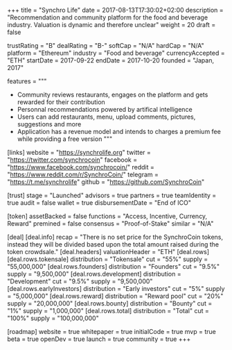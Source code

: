 +++
title = "Synchro Life"
date = 2017-08-13T17:30:02+02:00
description = "Recommendation and community platform for the food and beverage industry. Valuation is dynamic and therefore unclear"
weight = 20
draft = false

trustRating = "B"
dealRating = "B-"
softCap = "N/A"
hardCap = "N/A"
platform = "Ethereum"
industry = "Food and beverage"
currencyAccepted = "ETH"
startDate = 2017-09-22
endDate = 2017-10-20
founded = "Japan, 2017"

features = """
- Community reviews restaurants, engages on the platform and gets rewarded for their contribution
- Personnal recommendations powered by artifical intelligence
- Users can add restaurants, menu, upload comments, pictures, suggestions and more
- Application has a revenue model and intends to charges a premium fee while providing a free version
"""

[links]
  website = "https://synchrolife.org"
  twitter = "https://twitter.com/synchrocoin"
  facebook = "https://www.facebook.com/synchrocoin/"
  reddit = "https://www.reddit.com/r/SynchroCoin/"
  telegram = "https://t.me/synchrolife"
  github = "https://github.com/SynchroCoin"

[trust]
  stage = "Launched"
  advisors = true
  partners = true
  teamIdentity = true
  audit = false
  wallet = true
  disbursementDate = "End of ICO"

[token]
  assetBacked = false
  functions = "Access, Incentive, Currency, Reward"
  premined = false
  consensus = "Proof-of-Stake"
  similar = "N/A"

[deal]
  [deal.info]
    recap = "There is no set price for the SynchroCoin tokens, instead they will be divided based upon the total amount raised during the token crowdsale."
  [deal.headers]
    valuationHeader = "ETH"
  [deal.rows]
    [deal.rows.tokensale]
      distribution = "Tokensale"
      cut = "55%"
      supply = "55,000,000"
    [deal.rows.founders]
      distribution = "Founders"
      cut = "9.5%"
      supply = "9,500,000"
    [deal.rows.development]
      distribution = "Development"
      cut = "9.5%"
      supply = "9,500,000"
    [deal.rows.earlyInvestors]
      distribution = "Early investors"
      cut = "5%"
      supply = "5,000,000"
    [deal.rows.reward]
      distribution = "Reward pool"
      cut = "20%"
      supply = "20,000,000"
    [deal.rows.bounty]
      distribution = "Bounty"
      cut = "1%"
      supply = "1,000,000"
    [deal.rows.total]
      distribution = "Total"
      cut = "100%"
      supply = "100,000,000"


[roadmap]
  website = true
  whitepaper = true
  initialCode = true
  mvp = true
  beta = true
  openDev = true
  launch = true
  community = true
+++
